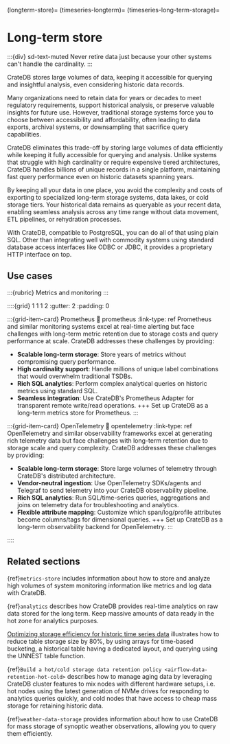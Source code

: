 (longterm-store)=
(timeseries-longterm)=
(timeseries-long-term-storage)=

# Long-term store

:::{div} sd-text-muted
Never retire data just because your other systems can't handle the cardinality.
:::

CrateDB stores large volumes of data, keeping it accessible for querying
and insightful analysis, even considering historic data records.

Many organizations need to retain data for years or decades to meet regulatory
requirements, support historical analysis, or preserve valuable insights for
future use. However, traditional storage systems force you to choose between
accessibility and affordability, often leading to data exports, archival
systems, or downsampling that sacrifice query capabilities.

CrateDB eliminates this trade-off by storing large volumes of data efficiently
while keeping it fully accessible for querying and analysis. Unlike systems
that struggle with high cardinality or require expensive tiered architectures,
CrateDB handles billions of unique records in a single platform, maintaining
fast query performance even on historic datasets spanning years.

By keeping all your data in one place, you avoid the complexity and costs of
exporting to specialized long-term storage systems, data lakes, or cold storage
tiers. Your historical data remains as queryable as your recent data, enabling
seamless analysis across any time range without data movement, ETL pipelines,
or rehydration processes.

With CrateDB, compatible to PostgreSQL, you can do all of that using plain SQL.
Other than integrating well with commodity systems using standard database
access interfaces like ODBC or JDBC, it provides a proprietary HTTP interface
on top.

## Use cases

:::{rubric} Metrics and monitoring
:::

::::{grid} 1 1 1 2
:gutter: 2
:padding: 0

:::{grid-item-card} Prometheus
:link: prometheus
:link-type: ref
Prometheus and similar monitoring systems excel at real-time alerting but face challenges
with long-term metric retention due to storage costs and query performance at scale. CrateDB
addresses these challenges by providing:
- **Scalable long-term storage**: Store years of metrics without compromising query performance.
- **High cardinality support**: Handle millions of unique label combinations that would overwhelm traditional TSDBs.
- **Rich SQL analytics**: Perform complex analytical queries on historic metrics using standard SQL.
- **Seamless integration**: Use CrateDB's Prometheus Adapter for transparent remote write/read operations.
+++
Set up CrateDB as a long-term metrics store for Prometheus.
:::

:::{grid-item-card} OpenTelemetry
:link: opentelemetry
:link-type: ref
OpenTelemetry and similar observability frameworks excel at generating rich telemetry data
but face challenges with long-term retention due to storage scale and query complexity.
CrateDB addresses these challenges by providing:
- **Scalable long-term storage**: Store large volumes of telemetry through CrateDB's distributed architecture.
- **Vendor-neutral ingestion**: Use OpenTelemetry SDKs/agents and Telegraf to send telemetry into your CrateDB observability pipeline.
- **Rich SQL analytics**: Run SQL/time-series queries, aggregations and joins on telemetry data for troubleshooting and analytics.
- **Flexible attribute mapping**: Customize which span/log/profile attributes become columns/tags for dimensional queries.
+++
Set up CrateDB as a long-term observability backend for OpenTelemetry.
:::

::::

## Related sections

{ref}`metrics-store` includes information about how to
store and analyze high volumes of system monitoring information
like metrics and log data with CrateDB.

{ref}`analytics` describes how
CrateDB provides real-time analytics on raw data stored for the long term.
Keep massive amounts of data ready in the hot zone for analytics purposes.

[Optimizing storage efficiency for historic time series data]
illustrates how to reduce table storage size by 80%,
by using arrays for time-based bucketing, a historical table having
a dedicated layout, and querying using the UNNEST table function.

{ref}`Build a hot/cold storage data retention policy <airflow-data-retention-hot-cold>`
describes how to manage aging data by leveraging CrateDB cluster
features to mix nodes with different hardware setups, i.e. hot
nodes using the latest generation of NVMe drives for responding
to analytics queries quickly, and cold nodes that have access to
cheap mass storage for retaining historic data.

{ref}`weather-data-storage` provides information about how to
use CrateDB for mass storage of synoptic weather observations,
allowing you to query them efficiently.


[Optimizing storage efficiency for historic time series data]: https://community.cratedb.com/t/optimizing-storage-for-historic-time-series-data/762
